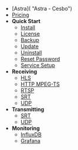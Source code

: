 - [Astra]( "Astra - Cesbo")
- [Pricing](pricing.md "Pricing - Astra - Cesbo")
- **Quick Start**
    - [Install](quick-start/install.md "Install - Astra - Cesbo")
    - [License](quick-start/license.md "License - Astra - Cesbo")
    - [Backup](quick-start/backup.md "Backup - Astra - Cesbo")
    - [Update](quick-start/update.md "Update - Astra - Cesbo")
    - [Uninstall](quick-start/uninstall.md "Uninstall - Astra - Cesbo")
    - [Reset Password](quick-start/reset-password.md "Reset Password - Astra - Cesbo")
    - [Service Setup](quick-start/service-setup.md "Service Setup - Astra - Cesbo")
- **Receiving**
    - [HLS](input/hls.md "HLS Receiving - Astra - Cesbo")
    - [HTTP MPEG-TS](input/http.md "HTTP MPEG-TS Receiving - Astra - Cesbo")
    - [RTSP](input/rtsp.md "RTSP Receiving - Astra - Cesbo")
    - [SRT](input/srt.md "SRT Receiving - Astra - Cesbo")
    - [UDP](input/udp.md "UDP Receiving - Astra - Cesbo")
- **Transmitting**
    - [SRT](output/srt.md "SRT Transmitting - Astra - Cesbo")
    - [UDP](output/udp.md "UDP Transmitting - Astra - Cesbo")
- **Monitoring**
    - [InfluxDB](monitoring/influxdb.md "InfluxDB - Astra - Cesbo")
    - [Grafana](monitoring/grafana.md "Grafana - Astra - Cesbo")
